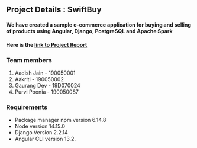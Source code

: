 ## Project Details : SwiftBuy
#### We have created a sample e-commerce application for buying and selling of products using Angular, Django, PostgreSQL and Apache Spark

#### Here is the [link to Project Report](./CS387_Project_Report.pdf)

### Team members
1. Aadish Jain - 190050001
2. Aakriti - 190050002
3. Gaurang Dev - 19D070024
4. Purvi Poonia - 190050087

### Requirements
* Package manager npm version 6.14.8
* Node version 14.15.0
* Django Version 2.2.14
* Angular CLI version 13.2.

